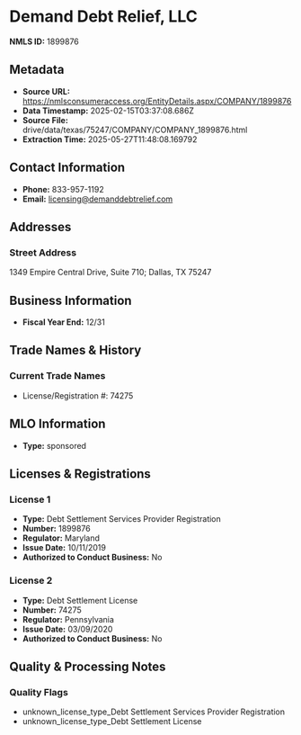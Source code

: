 # Demand Debt Relief, LLC

**NMLS ID:** 1899876

## Metadata
- **Source URL:** https://nmlsconsumeraccess.org/EntityDetails.aspx/COMPANY/1899876
- **Data Timestamp:** 2025-02-15T03:37:08.686Z
- **Source File:** drive/data/texas/75247/COMPANY/COMPANY_1899876.html
- **Extraction Time:** 2025-05-27T11:48:08.169792

## Contact Information
- **Phone:** 833-957-1192
- **Email:** licensing@demanddebtrelief.com

## Addresses
### Street Address
1349 Empire Central Drive, Suite 710; Dallas, TX 75247

## Business Information
- **Fiscal Year End:** 12/31

## Trade Names & History
### Current Trade Names
- License/Registration #: 74275

## MLO Information
- **Type:** sponsored

## Licenses & Registrations

### License 1
- **Type:** Debt Settlement Services Provider Registration
- **Number:** 1899876
- **Regulator:** Maryland
- **Issue Date:** 10/11/2019
- **Authorized to Conduct Business:** No

### License 2
- **Type:** Debt Settlement License
- **Number:** 74275
- **Regulator:** Pennsylvania
- **Issue Date:** 03/09/2020
- **Authorized to Conduct Business:** No

## Quality & Processing Notes
### Quality Flags
- unknown_license_type_Debt Settlement Services Provider Registration
- unknown_license_type_Debt Settlement License
